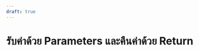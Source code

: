 ```yaml
---
draft: true
---
```


<script setup>
  import HtmlOutput from './components/HtmlOutput.vue'
</script>

# รับค่าด้วย Parameters และคืนค่าด้วย Return

```js

```

